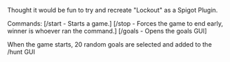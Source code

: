Thought it would be fun to try and recreate "Lockout" as a Spigot Plugin.

Commands: [/start - Starts a game.]  [/stop - Forces the game to end early, winner is whoever ran the command.] [/goals - Opens the goals GUI]

When the game starts, 20 random goals are selected and added to the /hunt GUI
